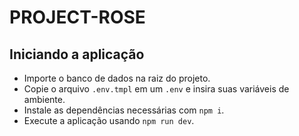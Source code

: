 # PROJECT-ROSE

## Iniciando a aplicação
- Importe o banco de dados na raiz do projeto.
- Copie o arquivo `.env.tmpl` em um `.env` e insira suas variáveis de ambiente.
- Instale as dependências necessárias com `npm i`.
- Execute a aplicação usando `npm run dev`.

